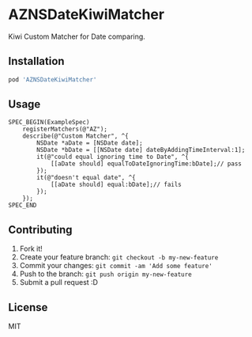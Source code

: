 # AZNSDateKiwiMatcher

Kiwi Custom Matcher for Date comparing.

## Installation

``` sh
pod 'AZNSDateKiwiMatcher'
```

## Usage

``` objc
SPEC_BEGIN(ExampleSpec)
    registerMatchers(@"AZ");
    describe(@"Custom Matcher", ^{
        NSDate *aDate = [NSDate date];
        NSDate *bDate = [[NSDate date] dateByAddingTimeInterval:1];
        it(@"could equal ignoring time to Date", ^{
            [[aDate should] equalToDateIgnoringTime:bDate];// pass
        });
        it(@"doesn't equal date", ^{
            [[aDate should] equal:bDate];// fails
        });
    });
SPEC_END
```

## Contributing

1. Fork it!
2. Create your feature branch: `git checkout -b my-new-feature`
3. Commit your changes: `git commit -am 'Add some feature'`
4. Push to the branch: `git push origin my-new-feature`
5. Submit a pull request :D

## License

MIT
